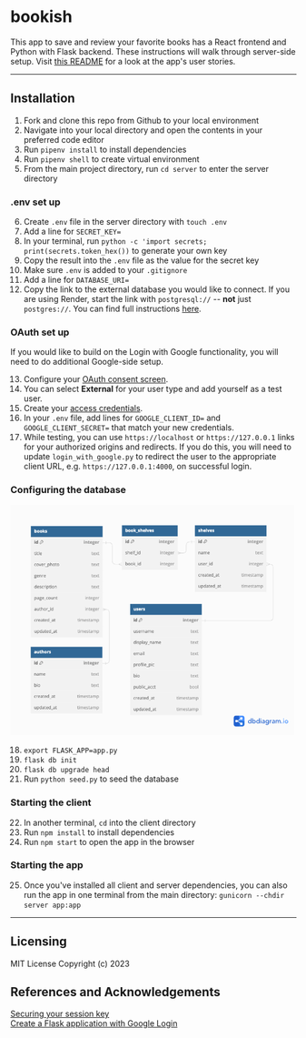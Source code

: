 # bookish

This app to save and review your favorite books has a React frontend and Python with Flask backend. These instructions will walk through server-side setup. Visit [this README](/client/README.md) for a look at the app's user stories. 

***

## Installation

1. Fork and clone this repo from Github to your local environment
2. Navigate into your local directory and open the contents in your preferred code editor
3. Run `pipenv install` to install dependencies 
4. Run `pipenv shell` to create virtual environment
5. From the main project directory, run `cd server` to enter the server directory 

### .env set up
6. Create `.env` file in the server directory with `touch .env`
7. Add a line for `SECRET_KEY=`
8. In your terminal, run `python -c 'import secrets; print(secrets.token_hex())` to generate your own key
9. Copy the result into the `.env` file as the value for the secret key
10. Make sure `.env` is added to your `.gitignore`
11. Add a line for `DATABASE_URI=`
12. Copy the link to the external database you would like to connect. If you are using Render, start the link with `postgresql://` -- **not** just `postgres://`. You can find full instructions [here](https://render.com/docs/databases#connecting-from-outside-render).

### OAuth set up
If you would like to build on the Login with Google functionality, you will need to do additional Google-side setup. <br>

13. Configure your [OAuth consent screen](https://developers.google.com/workspace/guides/configure-oauth-consent).
14. You can select **External** for your user type and add yourself as a test user.
15. Create your [access credentials](https://developers.google.com/workspace/guides/create-credentials).
16. In your `.env` file, add lines for `GOOGLE_CLIENT_ID=` and `GOOGLE_CLIENT_SECRET=` that match your new credentials.
17. While testing, you can use `https://localhost` or `https://127.0.0.1` links for your authorized origins and redirects. If you do this, you will need to update `login_with_google.py` to redirect the user to the appropriate client URL, e.g. `https://127.0.0.1:4000`, on successful login.

### Configuring the database 
<img src="client/public/bookisherm.png" width="500" alt="bookish ERM diagram">

18. `export FLASK_APP=app.py`
19. `flask db init`
20. `flask db upgrade head`
21. Run `python seed.py` to seed the database

### Starting the client
22. In another terminal, `cd` into the client directory
23. Run `npm install` to install dependencies 
24. Run `npm start` to open the app in the browser

### Starting the app
25. Once you've installed all client and server dependencies, you can also run the app in one terminal from the main directory: `gunicorn --chdir server app:app`

***
## Licensing
MIT License
Copyright (c) 2023 

## References and Acknowledgements 
[Securing your session key](https://morgvanny.com/securing-your-session-key-in-flask/)<br>
[Create a Flask application with Google Login](https://realpython.com/flask-google-login/)



